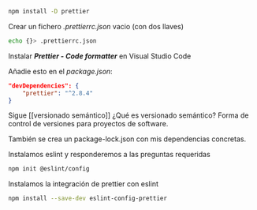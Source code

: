 ```bash
npm install -D prettier
```

Crear un fichero *.prettierrc.json* vacio (con dos llaves)
```bash
echo {}> .prettierrc.json
```

Instalar ***Prettier - Code formatter*** en Visual Studio Code

Añadie esto en el *package.json*:
```json
"devDependencies": {
	"prettier": "^2.8.4"
}
```

Sigue [[versionado semántico]]
¿Qué es versionado semántico? Forma de control de versiones para proyectos de software.

También se crea un package-lock.json con mis dependencias concretas.

Instalamos eslint y responderemos a las preguntas requeridas
```bash
npm init @eslint/config
```

Instalamos la integración de prettier con eslint
```bash
npm install --save-dev eslint-config-prettier
```

